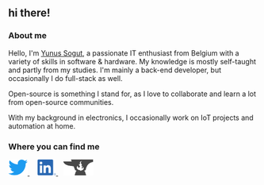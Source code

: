 ## hi there!

### About me
Hello, I'm [Yunus Sogut](https://github.com/Yunus1903), a passionate IT enthusiast from Belgium with a variety of skills in software & hardware.
My knowledge is mostly self-taught and partly from my studies. I'm mainly a back-end developer, but occasionally I do full-stack as well.

Open-source is something I stand for, as I love to collaborate and learn a lot from open-source communities.

With my background in electronics, I occasionally work on IoT projects and automation at home.

### Where you can find me
<a href="https://twitter.com/yunus1903dj">
	<img alt="Yunus's Twitter" height="32px" src="assets/twitter.svg" />
</a>
&nbsp;
<a href="https://www.linkedin.com/in/sogut-y">
	<img style="margin-left: 0.5rem" alt="Yunus's LinkedIn" height="32px" src="assets/linkedin.png" />
</a>
&nbsp;
<a href="https://www.curseforge.com/members/yunus1903/projects">
	<img style="margin-left: 0.2rem" alt="Yunus's CurseForge" height="32px" src="assets/curseforge.svg" />
</a>
